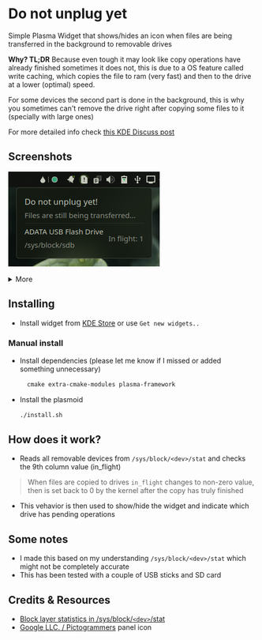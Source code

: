 # Do not unplug yet

Simple Plasma Widget that shows/hides an icon when files are being transferred in the background to removable drives

**Why? TL;DR** Because even tough it may look like copy operations have already finished sometimes it does not, this is due to a OS feature called write caching, which copies the file to ram (very fast) and then to the drive at a lower (optimal) speed.

For some devices the second part is done in the background, this is why you sometimes can't remove the drive right after copying some files to it (specially with large ones)

For more detailed info check [this KDE Discuss post](https://discuss.kde.org/t/do-not-unplug-yet-files-are-still-being-transferred/5782)

## Screenshots

![tooltip](screenshots/tooltip.png)

<details>
    <summary>More</summary>

![expanded](screenshots/expanded.png)

</details>

## Installing

* Install widget from [KDE Store]([todo](https://store.kde.org/p/2096656)) or use `Get new widgets..`

### Manual install

* Install dependencies (please let me know if I missed or added something unnecessary)

  ```txt
    cmake extra-cmake-modules plasma-framework
  ```

* Install the plasmoid

  ```sh
  ./install.sh
  ```

## How does it work?

* Reads all removable devices from `/sys/block/<dev>/stat` and checks the 9th column value (in_flight)

> When files are copied to drives `in_flight` changes to non-zero value, then is set back to 0 by the kernel after the copy has truly finished

* This vehavior is then used to show/hide the widget and indicate which drive has pending operations

## Some notes

* I made this based on my understanding `/sys/block/<dev>/stat` which might not be completely accurate
* This has been tested with a couple of USB sticks and SD card

## Credits & Resources

* [Block layer statistics in /sys/block/`<dev>`/stat](https://www.kernel.org/doc/Documentation/block/stat.txt)
* [Google LLC. / Pictogrammers](https://pictogrammers.com/library/mdi/) panel icon
